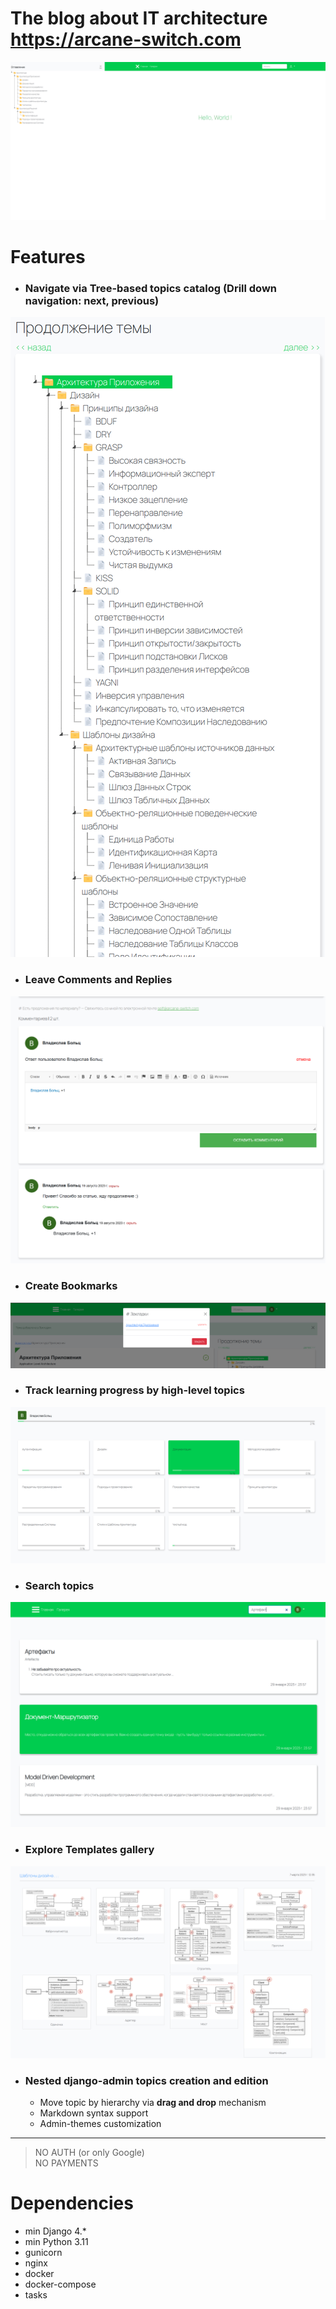 # The blog about IT architecture <https://arcane-switch.com>
![main.png](assets/main.png)

# Features
- ### Navigate via **Tree-based** topics catalog (**Drill down** navigation: next, previous)
![catalog.png](assets/catalog.png)
- ### Leave **Comments and Replies**
![comments.png](assets/comments.png)
- ### Create **Bookmarks**
![bookmarks.png](assets/bookmarks.png)
- ### **Track learning** progress by high-level topics
![progress.png](assets/progress.png)
- ### **Search topics**
![lookup.png](assets/lookup.png)
- ### **Explore Templates** gallery
![gallery.png](assets/gallery.png)
- ### Nested **django-admin** topics creation and edition
  - Move topic by hierarchy via **drag and drop** mechanism
  - Markdown syntax support
  - Admin-themes customization

<hr>

> NO AUTH (or only Google)  
> NO PAYMENTS


# Dependencies
- min Django 4.*
- min Python 3.11
- gunicorn
- nginx
- docker
- docker-compose
- tasks
